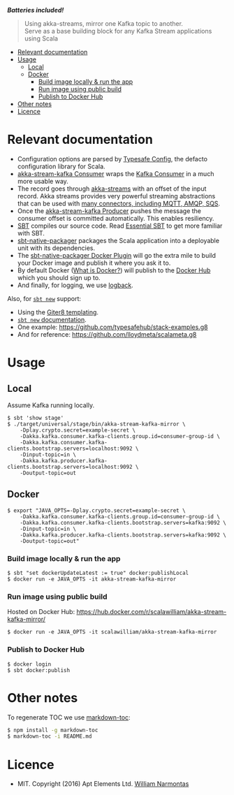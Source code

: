 ***Batteries included!***

> Using akka-streams, mirror one Kafka topic to another.<br>
Serve as a base building block for any Kafka Stream applications using Scala

<!-- toc -->

- [Relevant documentation](#relevant-documentation)
- [Usage](#usage)
  * [Local](#local)
  * [Docker](#docker)
    + [Build image locally & run the app](#build-image-locally--run-the-app)
    + [Run image using public build](#run-image-using-public-build)
    + [Publish to Docker Hub](#publish-to-docker-hub)
- [Other notes](#other-notes)
- [Licence](#licence)

<!-- tocstop -->

# Relevant documentation

* Configuration options are parsed by [Typesafe Config](https://github.com/typesafehub/config), the defacto configuration library for Scala.
* [akka-stream-kafka Consumer](http://doc.akka.io/docs/akka-stream-kafka/current/consumer.html) wraps the
  [Kafka Consumer](https://www.confluent.io/blog/tutorial-getting-started-with-the-new-apache-kafka-0-9-consumer-client/)
  in a much more usable way.
* The record goes through [akka-streams](http://doc.akka.io/docs/akka/2.4/scala/stream/index.html) with an offset of the input record. Akka streams
provides very powerful streaming abstractions that can be used with [many connectors, including MQTT, AMQP, SQS](http://developer.lightbend.com/docs/alpakka/current/).
* Once the [akka-stream-kafka Producer](http://doc.akka.io/docs/akka-stream-kafka/current/producer.html) pushes the message the consumer offset is committed automatically. This enables resiliency.
* [SBT](http://www.scala-sbt.org/) compiles our source code. Read [Essential SBT](https://www.scalawilliam.com/essential-sbt/) to get more familiar with SBT.
* [sbt-native-packager](http://www.scala-sbt.org/sbt-native-packager/) packages the Scala application into a deployable unit with its dependencies.
* The [sbt-native-packager Docker Plugin](http://www.scala-sbt.org/sbt-native-packager/formats/docker.html) will go the extra mile to build your Docker image and publish it where you ask it to.
* By default Docker ([What is Docker?](https://www.docker.com/what-docker)) will publish to the [Docker Hub](https://docs.docker.com/docker-hub/) which you should sign up to.
* And finally, for logging, we use [logback](https://logback.qos.ch/).


Also, for [`sbt new`](http://www.scala-sbt.org/0.13/docs/sbt-new-and-Templates.html) support:
* Using the [Giter8 templating](http://www.foundweekends.org/giter8/).
* [`sbt new` documentation](http://www.scala-sbt.org/0.13/docs/sbt-new-and-Templates.html).
* One example: https://github.com/typesafehub/stack-examples.g8
* And for reference: https://github.com/lloydmeta/scalameta.g8


# Usage

## Local

Assume Kafka running locally.

```
$ sbt 'show stage'
$ ./target/universal/stage/bin/akka-stream-kafka-mirror \
    -Dplay.crypto.secret=example-secret \
    -Dakka.kafka.consumer.kafka-clients.group.id=consumer-group-id \
    -Dakka.kafka.consumer.kafka-clients.bootstrap.servers=localhost:9092 \
    -Dinput-topic=in \
    -Dakka.kafka.producer.kafka-clients.bootstrap.servers=localhost:9092 \
    -Doutput-topic=out
```

## Docker

```
$ export "JAVA_OPTS=-Dplay.crypto.secret=example-secret \
    -Dakka.kafka.consumer.kafka-clients.group.id=consumer-group-id \
    -Dakka.kafka.consumer.kafka-clients.bootstrap.servers=kafka:9092 \
    -Dinput-topic=in \
    -Dakka.kafka.producer.kafka-clients.bootstrap.servers=kafka:9092 \
    -Doutput-topic=out"
```

### Build image locally & run the app

```
$ sbt "set dockerUpdateLatest := true" docker:publishLocal
$ docker run -e JAVA_OPTS -it akka-stream-kafka-mirror
```

### Run image using public build

Hosted on Docker Hub: https://hub.docker.com/r/scalawilliam/akka-stream-kafka-mirror/

```
$ docker run -e JAVA_OPTS -it scalawilliam/akka-stream-kafka-mirror
```

### Publish to Docker Hub

```
$ docker login
$ sbt docker:publish
```

# Other notes
To regenerate TOC we use [markdown-toc](https://github.com/jonschlinkert/markdown-toc):

```bash
$ npm install -g markdown-toc
$ markdown-toc -i README.md
```

# Licence
* MIT. Copyright (2016) Apt Elements Ltd. [William Narmontas](https://www.scalawilliam.com/)
